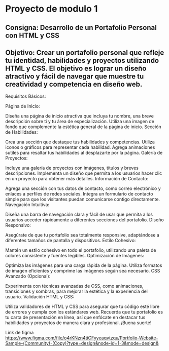 # Proyecto de modulo 1
## Consigna: Desarrollo de un Portafolio Personal con HTML y CSS

## Objetivo: Crear un portafolio personal que refleje tu identidad, habilidades y proyectos utilizando HTML y CSS. El objetivo es lograr un diseño atractivo y fácil de navegar que muestre tu creatividad y competencia en diseño web.

Requisitos Básicos:

Página de Inicio:

Diseña una página de inicio atractiva que incluya tu nombre, una breve descripción sobre ti y tu área de especialización. Utiliza una imagen de fondo que complemente la estética general de la página de inicio. Sección de Habilidades:

Crea una sección que destaque tus habilidades y competencias. Utiliza iconos o gráficos para representar cada habilidad. Agrega animaciones sutiles para resaltar tus habilidades al desplazarte por la página. Galería de Proyectos:

Incluye una galería de proyectos con imágenes, títulos y breves descripciones. Implementa un diseño que permita a los usuarios hacer clic en un proyecto para obtener más detalles. Información de Contacto:

Agrega una sección con tus datos de contacto, como correo electrónico y enlaces a perfiles de redes sociales. Integra un formulario de contacto simple para que los visitantes puedan comunicarse contigo directamente. Navegación Intuitiva:

Diseña una barra de navegación clara y fácil de usar que permita a los usuarios acceder rápidamente a diferentes secciones del portafolio. Diseño Responsivo:

Asegúrate de que tu portafolio sea totalmente responsive, adaptándose a diferentes tamaños de pantalla y dispositivos. Estilo Cohesivo:

Mantén un estilo cohesivo en todo el portafolio, utilizando una paleta de colores consistente y fuentes legibles. Optimización de Imágenes:

Optimiza las imágenes para una carga rápida de la página. Utiliza formatos de imagen eficientes y comprime las imágenes según sea necesario. CSS Avanzado (Opcional):

Experimenta con técnicas avanzadas de CSS, como animaciones, transiciones y sombras, para mejorar la estética y la experiencia del usuario. Validación HTML y CSS:

Utiliza validadores de HTML y CSS para asegurar que tu código esté libre de errores y cumpla con los estándares web. Recuerda que tu portafolio es tu carta de presentación en línea, así que enfócate en destacar tus habilidades y proyectos de manera clara y profesional. ¡Buena suerte!

Link de figma https://www.figma.com/file/o4rKNzn4tiCFyyeaqvtzqu/Portfolio-Website-Sample-(Community)-(Copy)?type=design&node-id=1-3&mode=design&
